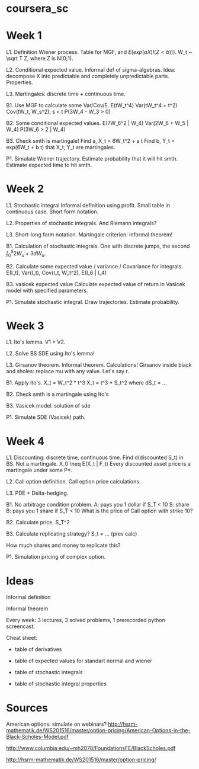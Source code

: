 # coursera_sc

# Week 1

L1. Definition Wiener process. 
Table for MGF, and $E(exp(aX)I(Z<b)))$.
W_t ~ \sqrt T Z, where Z is N(0;1).

L2. Conditional expected value. 
Informal def of sigma-algebras. 
Idea: decompose X into predictable and completely unpredictable parts. 
Properties. 

L3. Martingales: discrete time + continuous time.

B1. Use MGF to calculate some Var/Cov/E.
E(tW_t^4)
Var(tW_t^4 + t^2)
Cov(tW_t, W_s^2), s < t
P(3W_4 - W_3 > 0)

B2. Some conditional expected values. 
E(7W_6^2 | W_4)
Var(2W_6 + W_5 | W_4)
P(3W_6 > 2 | W_4)

B3. Check smth is martingale!
Find a, X_t = 6W_t^2 + a t
Find b, Y_t = exp(6W_t + b t)
that X_t, Y_t are martingales. 

P1. Simulate Wiener trajectory. 
Estimate probability that it will hit smth. 
Estimate expected time to hit smth. 


# Week 2

L1. Stochastic integral 
Informal definition using profit. 
Small table in continuous case. 
Short form notation. 

L2. Properties of stochastic integrals. 
And Riemann integrals?

L3. Short-long form notation. 
Martingale criterion: informal theorem!

B1. Calculation of stochastic integrals. 
One with discrete jumps, the second $\int_0^5 2W_u + 3 dW_u$.

B2. Calculate some expected value / variance / Covariance for integrals. 
E(I_t), Var(I_t), Cov(I_t, W_t^2), E(I_6 | I_4)

B3. vasicek expected value
Calculate expected value of return in Vasicek model with specified parameters.

P1. Simulate stochastic integral. 
Draw trajectories. 
Estimate probability. 

# Week 3


L1. Ito's lemma. V1 + V2.

L2. Solve BS SDE using Ito's lemma!

L3. Girsanov theorem.
Informal theorem. Calculations!
Girsanov inside black and sholes: replace mu with any value. 
Let's say r.

B1. Apply Ito's.
X_t = W_t^2 * t^3
X_t = t^3 * S_t^2 where dS_t = ...

B2. Check smth is a martingale using Ito's

B3. Vasicek model. solution of sde

P1. Simulate SDE (Vasicek) path. 


# Week 4

L1. Discounting: discrete time, continuous time. 
Find d(discounted S_t) in BS. 
Not a martingale. 
X_0 \neq E(X_t | F_t)
Every discounted asset price is a martingale
under some P*.  

L2. Call option definition. 
Call option price calculations. 

L3. PDE + Delta-hedging.


B1. No arbitrage condition problem. 
A: pays you 1 dollar if S_T < 10
S: share
B: pays you 1 share if S_T < 10
What is the price of Call option with strike 10?


B2. Calculate price. 
S_T^2

B3. Calculate replicating strategy?
S_t = ... (prev calc)

How much shares and money to replicate this?


P1. Simulation pricing of complex option.



# Ideas 


Informal definition 

Informal theorem 


Every week: 3 lectures, 3 solved problems, 1 prerecorded python screencast. 


Cheat sheet:

* table of derivatives 

* table of expected values for standart normal and wiener 

* table of stochastic integrals 

* table of stochastic integral properties  





# Sources 




American options: simulate on webinars?
http://hsrm-mathematik.de/WS201516/master/option-pricing/American-Options-in-the-Black-Scholes-Model.pdf


http://www.columbia.edu/~mh2078/FoundationsFE/BlackScholes.pdf

http://hsrm-mathematik.de/WS201516/master/option-pricing/

